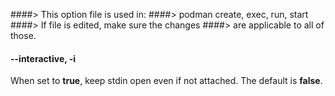 ####> This option file is used in:
####> podman create, exec, run, start
####> If file is edited, make sure the changes
####> are applicable to all of those.

#### **--interactive**, **-i**

When set to **true**, keep stdin open even if not attached. The default is **false**.
